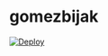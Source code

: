 # gomezbijak

[![Deploy](https://www.herokucdn.com/deploy/button.svg)](https://heroku.com/deploy?template=https://github.com/pinklover91/gomezbijak)

